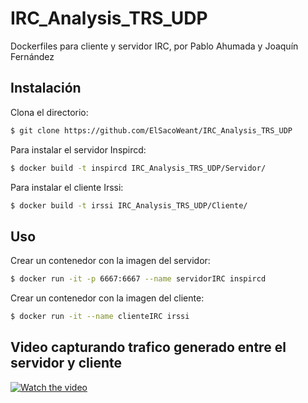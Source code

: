 
# IRC_Analysis_TRS_UDP
Dockerfiles para cliente y servidor IRC, por Pablo Ahumada y Joaquín Fernández 

## Instalación

Clona el directorio:
```sh
$ git clone https://github.com/ElSacoWeant/IRC_Analysis_TRS_UDP
```

Para instalar el servidor Inspircd:
```sh
$ docker build -t inspircd IRC_Analysis_TRS_UDP/Servidor/
```

Para instalar el cliente Irssi:
```sh
$ docker build -t irssi IRC_Analysis_TRS_UDP/Cliente/
```


## Uso
Crear un contenedor con la imagen del servidor:
```sh
$ docker run -it -p 6667:6667 --name servidorIRC inspircd
```

Crear un contenedor con la imagen del cliente:
```sh
$ docker run -it --name clienteIRC irssi
```


## Video capturando trafico generado entre el servidor y cliente

[![Watch the video](https://img.youtube.com/vi/LIOw5wZKxmw/hqdefault.jpg)](https://youtu.be/LIOw5wZKxmw)

